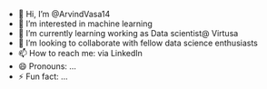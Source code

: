 - 👋 Hi, I’m @ArvindVasa14
- 👀 I’m interested in machine learning 
- 🌱 I’m currently learning working as Data scientist@ Virtusa
- 💞️ I’m looking to collaborate with fellow data science enthusiasts
- 📫 How to reach me: via LinkedIn 
- 😄 Pronouns: ...
- ⚡ Fun fact: ...

<!---
ArvindVasa14/ArvindVasa14 is a ✨ special ✨ repository because its `README.md` (this file) appears on your GitHub profile.
You can click the Preview link to take a look at your changes.
--->
